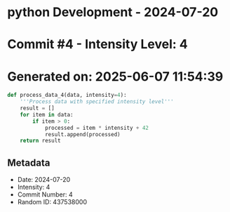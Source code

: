 ﻿# python Development - 2024-07-20
# Commit #4 - Intensity Level: 4
# Generated on: 2025-06-07 11:54:39
```python
def process_data_4(data, intensity=4):
    '''Process data with specified intensity level'''
    result = []
    for item in data:
        if item > 0:
            processed = item * intensity + 42
            result.append(processed)
    return result
```
## Metadata
- Date: 2024-07-20
- Intensity: 4
- Commit Number: 4
- Random ID: 437538000
